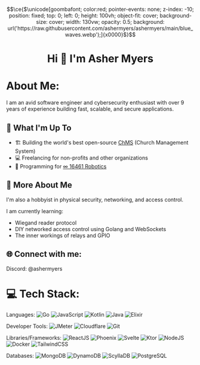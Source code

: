 
```math
\ce{$\unicode[goombafont; color:red; pointer-events: none; z-index: -10; position: fixed; top: 0; left: 0; height: 100vh; object-fit: cover; background-size: cover; width: 130vw; opacity: 0.5; background: url('https://raw.githubusercontent.com/ashermyers/ashermyers/main/blue_waves.webp');]{x0000}$}
```

<h1 align="center">Hi 👋 I'm Asher Myers</h1>

# About Me:
I am an avid software engineer and cybersecurity enthusiast with over 9 years of experience building fast, scalable, and secure applications.

## 🚀 What I'm Up To

- 🏗️ Building the world's best open-source [ChMS](https://chms.io/) (Church Management System)
- 💻 Freelancing for non-profits and other organizations
- 🤖 Programming for [∞ 16461 Robotics](https://16461.mcr.club)

## 💫 More About Me

I'm also a hobbyist in physical security, networking, and access control.

I am currently learning:
- Wiegand reader protocol
- DIY networked access control using Golang and WebSockets
- The inner workings of relays and GPIO

## 🌐 Connect with me:
Discord: @ashermyers

# 💻 Tech Stack:
Languages: 
![Go](https://img.shields.io/badge/GO-%23323330.svg?style=for-the-badge&logo=go&logoColor=white) 
![JavaScript](https://img.shields.io/badge/javascript-%23323330.svg?style=for-the-badge&logo=javascript&logoColor=%23F7DF1E) 
![Kotlin](https://img.shields.io/badge/kotlin-%23323330.svg?style=for-the-badge&logo=kotlin&logoColor=white) 
![Java](https://img.shields.io/badge/java-%23323330.svg?style=for-the-badge&logo=java&logoColor=white) 
![Elixir](https://img.shields.io/badge/elixir-%23323330.svg?style=for-the-badge&logo=elixir&logoColor=white) 

Developer Tools: 
![JMeter](https://img.shields.io/badge/JMeter-FF6C37?style=for-the-badge&logo=jmeter&logoColor=white) 
![Cloudflare](https://img.shields.io/badge/cloudflare-black?style=for-the-badge&logo=cloudflare&logoColor=f6821f) 
![Git](https://img.shields.io/badge/git-%23F05033.svg?style=for-the-badge&logo=git&logoColor=white)

Libraries/Frameworks: 
![ReactJS](https://img.shields.io/badge/react-%2320232a.svg?style=for-the-badge&logo=react&logoColor=%2361DAFB) 
![Phoenix](https://img.shields.io/badge/phoenix-%2320232a.svg?style=for-the-badge&logo=phoenix&logoColor=%2361DAFB) 
![Svelte](https://img.shields.io/badge/svelte-%2320232a.svg?style=for-the-badge&logo=svelte&logoColor=%ffbb00) 
![Ktor](https://img.shields.io/badge/ktor-b757d4?style=for-the-badge&logo=ktor) 
![NodeJS](https://img.shields.io/badge/node.js-6DA55F?style=for-the-badge&logo=node.js&logoColor=white) 
![Docker](https://img.shields.io/badge/docker-%230db7ed.svg?style=for-the-badge&logo=docker&logoColor=white) 
![TailwindCSS](https://img.shields.io/badge/tailwindcss-%2320232a.svg?style=for-the-badge&logo=tailwindcss&logoColor=%2361DAFB) 

Databases:
![MongoDB](https://img.shields.io/badge/mongodb-%2320232a.svg?style=for-the-badge&logo=mongodb) 
![DynamoDB](https://img.shields.io/badge/dynamodb-%2320232a.svg?style=for-the-badge&logo=dynamodb&logoColor=%ffbb00) 
![ScyllaDB](https://img.shields.io/badge/scylladb-%2320232a?style=for-the-badge&logo=scylladb) 
![PostgreSQL](https://img.shields.io/badge/PostgreSQL-%2320232a?style=for-the-badge&logo=PostgreSQL) 
